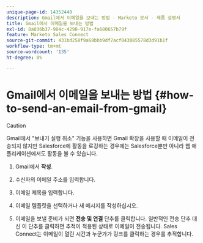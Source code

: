 ```yaml
---
unique-page-id: 14352440
description: Gmail에서 이메일을 보내는 방법 - Marketo 문서 - 제품 설명서
title: Gmail에서 이메일을 보내는 방법
exl-id: 8a036b37-984c-4298-917e-fa680657b79f
feature: Marketo Sales Connect
source-git-commit: 431bd258f9a68bbb9df7acf043085578d3d91b1f
workflow-type: tm+mt
source-wordcount: '135'
ht-degree: 0%

---
```


# Gmail에서 이메일을 보내는 방법 {#how-to-send-an-email-from-gmail}

>[!CAUTION]
>
>Gmail에서 &quot;보내기 실행 취소&quot; 기능을 사용하면 Gmail 확장을 사용할 때 이메일이 전송되지 않지만 Salesforce에 활동을 로깅하는 경우에는 Salesforce뿐만 아니라 웹 애플리케이션에서도 활동을 볼 수 있습니다.

1. Gmail에서 **작성**.

1. 수신자의 이메일 주소를 입력합니다.

1. 이메일 제목을 입력합니다.

1. 이메일 템플릿을 선택하거나 새 메시지를 작성하십시오.

1. 이메일을 보낼 준비가 되면 **전송 및 연결** 단추를 클릭합니다. 일반적인 전송 단추 대신 이 단추를 클릭하면 추적이 적용된 상태로 이메일이 전송됩니다. Sales Connect는 이메일이 열린 시간과 누군가가 링크를 클릭하는 경우를 추적합니다.

